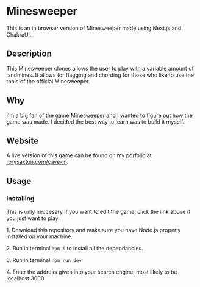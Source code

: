 <h1>Minesweeper</h1>
<p>This is an in browser version of Minesweeper made using Next.js and ChakraUI.</p>
<h2>Description</h2>
<p>This Minesweeper clones allows the user to play with a variable amount of landmines. It allows for flagging and chording for those who like to use the tools of the official Minesweeper.</p>
<h2>Why</h2>
<p>I'm a big fan of the game Minesweeper and I wanted to figure out how the game was made. I decided the best way to learn was to build it myself.</p>
<h2>Website</h2>
<p>A live version of this game can be found on my porfolio at <a href="https://rorysaxton.com/cave-in">rorysaxton.com/cave-in</a>.</p>
<h2>Usage</h2>
<h3>Installing</h3>
<p>This is only neccesary if you want to edit the game, click the link above if you just want to play.</p>
<p>1. Download this repository and make sure you have Node.js properly installed on your machine.</p>
<p>2.  Run in terminal <code>npm i</code> to install all the dependancies.</p>
<p>3. Run in terminal <code>npm run dev</code></p>

<p>4. Enter the address given into your search engine, most likely to be localhost:3000</p>
